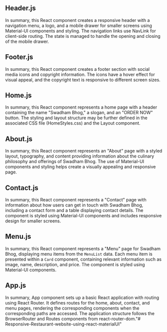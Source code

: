 ## Header.js

In summary, this React component creates a responsive header with a navigation menu, a logo, and a mobile drawer for smaller screens using Material-UI components and styling. The navigation links use NavLink for client-side routing. The state is managed to handle the opening and closing of the mobile drawer.

## Footer.js

In summary, this React component creates a footer section with social media icons and copyright information. The icons have a hover effect for visual appeal, and the copyright text is responsive to different screen sizes.

## Home.js

In summary, this React component represents a home page with a header containing the name "Swadham Bhog," a slogan, and an "ORDER NOW" button. The styling and layout structure may be further defined in the associated CSS file (HomeStyles.css) and the Layout component.

## About.js

In summary, this React component represents an "About" page with a styled layout, typography, and content providing information about the culinary philosophy and offerings of Swadham Bhog. The use of Material-UI components and styling helps create a visually appealing and responsive page.

## Contact.js

In summary, this React component represents a "Contact" page with information about how users can get in touch with Swadham Bhog, including a contact form and a table displaying contact details. The component is styled using Material-UI components and includes responsive design for smaller screens.

## Menu.js

In summary, this React component represents a "Menu" page for Swadham Bhog, displaying menu items from the `MenuList` data. Each menu item is presented within a `Card` component, containing relevant information such as image, name, description, and price. The component is styled using Material-UI components.

## App.js

In summary, App component sets up a basic React application with routing using React Router. It defines routes for the home, about, contact, and menu pages, rendering the corresponding components when the corresponding paths are accessed. The application structure follows the BrowserRouter and Routes components from react-router-dom."# Responsive-Restaurant-website-using-react-materialUI" 
